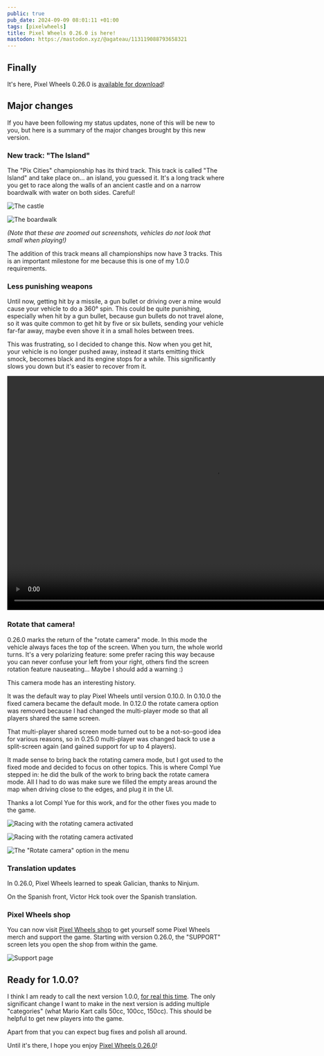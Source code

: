 ```yaml
---
public: true
pub_date: 2024-09-09 08:01:11 +01:00
tags: [pixelwheels]
title: Pixel Wheels 0.26.0 is here!
mastodon: https://mastodon.xyz/@agateau/113119088793658321
---
```


## Finally

It's here, Pixel Wheels 0.26.0 is [available for download](/projects/pixelwheels)!

## Major changes

If you have been following my status updates, none of this will be new to you, but here is a summary of the major changes brought by this new version.

### New track: "The Island"

The "Pix Cities" championship has its third track. This track is called "The Island" and take place on... an island, you guessed it.
It's a long track where you get to race along the walls of an ancient castle and on a narrow boardwalk with water on both sides. Careful!

![The castle](castle.png)

![The boardwalk](boardwalk.png)

_(Note that these are zoomed out screenshots, vehicles do not look that small when playing!)_

The addition of this track means all championships now have 3 tracks. This is an important milestone for me because this is one of my 1.0.0 requirements.

<!-- break -->

### Less punishing weapons

Until now, getting hit by a missile, a gun bullet or driving over a mine would cause your vehicle to do a 360° spin. This could be quite punishing, especially when hit by a gun bullet, because gun bullets do not travel alone, so it was quite common to get hit by five or six bullets, sending your vehicle far-far away, maybe even shove it in a small holes between trees.

This was frustrating, so I decided to change this. Now when you get hit, your vehicle is no longer pushed away, instead it starts emitting thick smock, becomes black and its engine stops for a while. This significantly slows you down but it's easier to recover from it.

<video width="960" height="540" controls>
    <source src="../2024-02-update/smoke-effect.mp4">
</video>

### Rotate that camera!

0.26.0 marks the return of the "rotate camera" mode. In this mode the vehicle always faces the top of the screen. When you turn, the whole world turns. It's a very polarizing feature: some prefer racing this way because you can never confuse your left from your right, others find the screen rotation feature nauseating... Maybe I should add a warning :)

This camera mode has an interesting history.

It was the default way to play Pixel Wheels until version 0.10.0. In 0.10.0 the fixed camera became the default mode. In 0.12.0 the rotate camera option was removed because I had changed the multi-player mode so that all players shared the same screen.

That multi-player shared screen mode turned out to be a not-so-good idea for various reasons, so in 0.25.0 multi-player was changed back to use a split-screen again (and gained support for up to 4 players).

It made sense to bring back the rotating camera mode, but I got used to the fixed mode and decided to focus on other topics. This is where Compl Yue stepped in: he did the bulk of the work to bring back the rotate camera mode. All I had to do was make sure we filled the empty areas around the map when driving close to the edges, and plug it in the UI.

Thanks a lot Compl Yue for this work, and for the other fixes you made to the game.

![Racing with the rotating camera activated](rotate1.png)

![Racing with the rotating camera activated](rotate2.png)

![The "Rotate camera" option in the menu](rotate-ui.png)

### Translation updates

In 0.26.0, Pixel Wheels learned to speak Galician, thanks to Ninjum.

On the Spanish front, Victor Hck took over the Spanish translation.

### Pixel Wheels shop

You can now visit [Pixel Wheels shop][shop] to get yourself some Pixel Wheels merch and support the game. Starting with version 0.26.0, the "SUPPORT" screen lets you open the shop from within the game.

![Support page](../2024-07-status-update/support-screen.png)

[shop]: /redirect/pw-goodies

## Ready for 1.0.0?

I think I am ready to call the next version 1.0.0, [for real this time][prev-1.0]. The only significant change I want to make in the next version is adding multiple "categories" (what Mario Kart calls 50cc, 100cc, 150cc). This should be helpful to get new players into the game.

Apart from that you can expect bug fixes and polish all around.

Until it's there, I hope you enjoy [Pixel Wheels 0.26.0](/projects/pixelwheels)!

[prev-1.0]: /2021/pixelwheels-0-19-0
